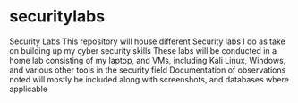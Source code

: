 # securitylabs
Security Labs
This repository will house different Security labs I do as take on building up my cyber security skills
These labs will be conducted in a home lab consisting of my laptop, and VMs, including Kali Linux, Windows, and various other tools in the security field
Documentation of observations noted will mostly be included along with screenshots, and databases where applicable
